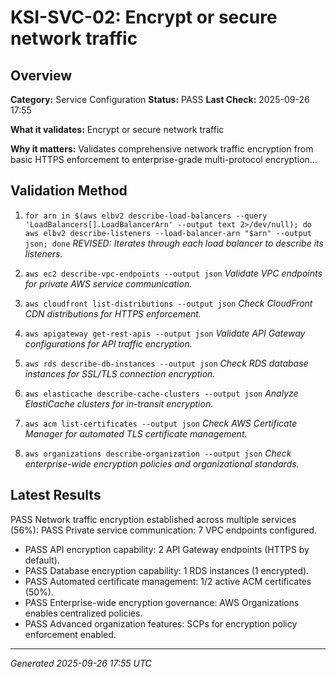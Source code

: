 # KSI-SVC-02: Encrypt or secure network traffic

## Overview

**Category:** Service Configuration
**Status:** PASS
**Last Check:** 2025-09-26 17:55

**What it validates:** Encrypt or secure network traffic

**Why it matters:** Validates comprehensive network traffic encryption from basic HTTPS enforcement to enterprise-grade multi-protocol encryption...

## Validation Method

1. `for arn in $(aws elbv2 describe-load-balancers --query 'LoadBalancers[].LoadBalancerArn' --output text 2>/dev/null); do aws elbv2 describe-listeners --load-balancer-arn "$arn" --output json; done`
   *REVISED: Iterates through each load balancer to describe its listeners.*

2. `aws ec2 describe-vpc-endpoints --output json`
   *Validate VPC endpoints for private AWS service communication.*

3. `aws cloudfront list-distributions --output json`
   *Check CloudFront CDN distributions for HTTPS enforcement.*

4. `aws apigateway get-rest-apis --output json`
   *Validate API Gateway configurations for API traffic encryption.*

5. `aws rds describe-db-instances --output json`
   *Check RDS database instances for SSL/TLS connection encryption.*

6. `aws elasticache describe-cache-clusters --output json`
   *Analyze ElastiCache clusters for in-transit encryption.*

7. `aws acm list-certificates --output json`
   *Check AWS Certificate Manager for automated TLS certificate management.*

8. `aws organizations describe-organization --output json`
   *Check enterprise-wide encryption policies and organizational standards.*

## Latest Results

PASS Network traffic encryption established across multiple services (56%): PASS Private service communication: 7 VPC endpoints configured.
- PASS API encryption capability: 2 API Gateway endpoints (HTTPS by default).
- PASS Database encryption capability: 1 RDS instances (1 encrypted).
- PASS Automated certificate management: 1/2 active ACM certificates (50%).
- PASS Enterprise-wide encryption governance: AWS Organizations enables centralized policies.
- PASS Advanced organization features: SCPs for encryption policy enforcement enabled.

---
*Generated 2025-09-26 17:55 UTC*